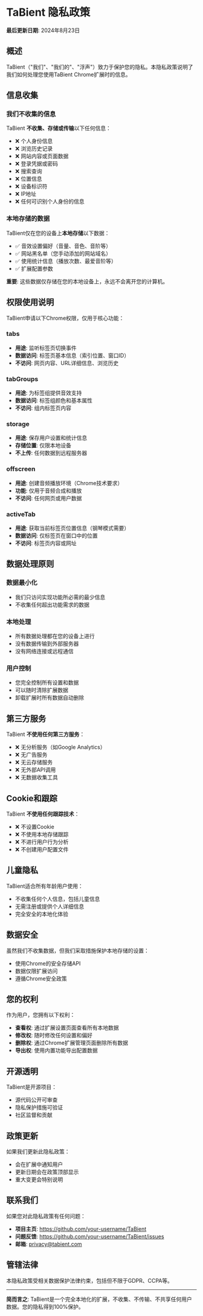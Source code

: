 # TaBient 隐私政策

**最后更新日期**: 2024年8月23日

## 概述

TaBient（"我们"、"我们的"、"浮声"）致力于保护您的隐私。本隐私政策说明了我们如何处理您使用TaBient Chrome扩展时的信息。

## 信息收集

### 我们不收集的信息

TaBient **不收集、存储或传输**以下任何信息：

- ❌ 个人身份信息
- ❌ 浏览历史记录
- ❌ 网站内容或页面数据
- ❌ 登录凭据或密码
- ❌ 搜索查询
- ❌ 位置信息
- ❌ 设备标识符
- ❌ IP地址
- ❌ 任何可识别个人身份的信息

### 本地存储的数据

TaBient仅在您的设备上**本地存储**以下数据：

- ✅ 音效设置偏好（音量、音色、音阶等）
- ✅ 网站黑名单（您手动添加的网站域名）
- ✅ 使用统计信息（播放次数、最爱音阶等）
- ✅ 扩展配置参数

**重要**: 这些数据仅存储在您的本地设备上，永远不会离开您的计算机。

## 权限使用说明

TaBient申请以下Chrome权限，仅用于核心功能：

### tabs
- **用途**: 监听标签页切换事件
- **数据访问**: 标签页基本信息（索引位置、窗口ID）
- **不访问**: 网页内容、URL详细信息、浏览历史

### tabGroups
- **用途**: 为标签组提供音效支持
- **数据访问**: 标签组颜色和基本属性
- **不访问**: 组内标签页内容

### storage
- **用途**: 保存用户设置和统计信息
- **存储位置**: 仅限本地设备
- **不上传**: 任何数据到远程服务器

### offscreen
- **用途**: 创建音频播放环境（Chrome技术要求）
- **功能**: 仅用于音频合成和播放
- **不访问**: 任何网页或用户数据

### activeTab
- **用途**: 获取当前标签页位置信息（钢琴模式需要）
- **数据访问**: 仅标签页在窗口中的位置
- **不访问**: 标签页内容或网址

## 数据处理原则

### 数据最小化
- 我们只访问实现功能所必需的最少信息
- 不收集任何超出功能需求的数据

### 本地处理
- 所有数据处理都在您的设备上进行
- 没有数据传输到外部服务器
- 没有网络连接或远程通信

### 用户控制
- 您完全控制所有设置和数据
- 可以随时清除扩展数据
- 卸载扩展时所有数据自动删除

## 第三方服务

TaBient **不使用任何第三方服务**：

- ❌ 无分析服务（如Google Analytics）
- ❌ 无广告服务
- ❌ 无云存储服务
- ❌ 无外部API调用
- ❌ 无数据收集工具

## Cookie和跟踪

TaBient **不使用任何跟踪技术**：

- ❌ 不设置Cookie
- ❌ 不使用本地存储跟踪
- ❌ 不进行用户行为分析
- ❌ 不创建用户配置文件

## 儿童隐私

TaBient适合所有年龄用户使用：
- 不收集任何个人信息，包括儿童信息
- 无需注册或提供个人详细信息
- 完全安全的本地化体验

## 数据安全

虽然我们不收集数据，但我们采取措施保护本地存储的设置：

- 使用Chrome的安全存储API
- 数据仅限扩展访问
- 遵循Chrome安全政策

## 您的权利

作为用户，您拥有以下权利：

- **查看权**: 通过扩展设置页面查看所有本地数据
- **修改权**: 随时修改任何设置和偏好
- **删除权**: 通过Chrome扩展管理页面删除所有数据
- **导出权**: 使用内置功能导出配置数据

## 开源透明

TaBient是开源项目：
- 源代码公开可审查
- 隐私保护措施可验证
- 社区监督和贡献

## 政策更新

如果我们更新此隐私政策：
- 会在扩展中通知用户
- 更新日期会在政策顶部显示
- 重大变更会特别说明

## 联系我们

如果您对此隐私政策有任何问题：

- **项目主页**: https://github.com/your-username/TaBient
- **问题反馈**: https://github.com/your-username/TaBient/issues
- **邮箱**: privacy@tabient.com

## 管辖法律

本隐私政策受相关数据保护法律约束，包括但不限于GDPR、CCPA等。

---

**简而言之**: TaBient是一个完全本地化的扩展，不收集、不传输、不共享任何用户数据。您的隐私得到100%保护。